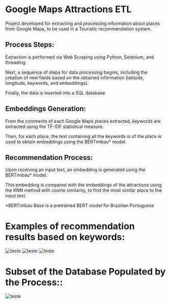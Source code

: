 # Google Maps Attractions ETL

Project developed for extracting and processing information about places from Google Maps, to be used in a Touristic recommendation system.

## Process Steps:
Extraction is performed via Web Scraping using Python, Selenium, and threading.

Next, a sequence of steps for data processing begins, including the creation of new fields based on the obtained information (latitude, longitude, keywords, and embeddings).

Finally, the data is inserted into a SQL database.

## Embeddings Generation:
From the comments of each Google Maps places extracted, keywords are extracted using the TF-IDF statistical measure.

Then, for each place, the text containing all the keywords is of the place is used to obtain embeddings using the BERTimbau* model.

## Recommendation Process:
Upon receiving an input text, an embedding is generated using the BERTimbau* model.

This embedding is compared with the embeddings of the attractions using the KNN method with cosine similarity, to find the most similar place to the input text.

*BERTimbau Base is a pretrained BERT model for Brazilian Portuguese

# Examples of recommendation results based on keywords:
![teste](https://i.imgur.com/LtcgeLe.png) ![teste](https://i.imgur.com/opKr1My.png) ![teste](https://i.imgur.com/u2iTjcq.png)

# Subset of the Database Populated by the Process::
![teste](https://i.imgur.com/IcwgRyG.png)
